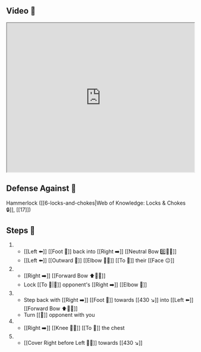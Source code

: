 ## Video 🎥

<iframe src="https://www.youtube.com/embed/-lpvjG0gD0E" width="100%" height="400"></iframe>

## Defense Against 🤺

Hammerlock ([[6-locks-and-chokes|Web of Knowledge: Locks & Chokes 🔒]], [[17]])

## Steps 👣

1. - [[Left ⬅️]] [[Foot 🦶]] back into [[Right ➡️]] [[Neutral Bow 0️⃣🧍‍♂️]]
    - [[Left ⬅️]] [[Outward 🔼]] [[Elbow 💪💥]] [[To 🎯]] their [[Face 😐]]
2. - [[Right ➡️]] [[Forward Bow ⬆️🧍‍♂️]]
    - Lock [[To 🎯|🎯]] opponent's [[Right ➡️]] [[Elbow 💪]]
3. - Step back with [[Right ➡️]] [[Foot 🦶]] towards [[430 ↘️]] into [[Left ⬅️]] [[Forward Bow ⬆️🧍‍♂️]]
    - Turn [[🎯]] opponent with you
4. - [[Right ➡️]] [[Knee 🦵💥]] [[To 🎯]] the chest
5. - [[Cover Right before Left 🦶🔄]] towards [[430 ↘️]]
